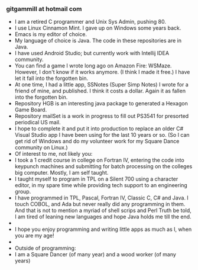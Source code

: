 ### gitgammill at hotmail com

- I am a retired C programmer and Unix Sys Admin, pushing 80.
- I use Linux Cinnamon Mint.  I gave up on Windows some years back.
- Emacs is my editor of choice.
- My language of choice is Java. The code in these repositories are in Java.
- I have used Android Studio; but currently work with Intellij IDEA community.
- You can find a game I wrote long ago on Amazon Fire: WSMaze.  However, I don't 
know if it works anymore.  (I think I made it free.)  I have let it fall 
into the forgotten bin.
- At one time, I had a little app, SSNotes (Super Simp Notes) I wrote for a friend
of mine, and published.  I think it costs a dollar.  Again it as fallen into the
forgotten bin.
- Repository HGB is an interesting java package to generated a Hexagon Game Board.
- Repository mailSet is a work in progress to fill out PS3541 for presorted periodical US mail.
- I hope to complete it and put it into production to replace an older C# Visual Studio
app I have been using for the last 10 years or so.  (So I can get rid of Windows
and do my volunteer work for my Square Dance community on Linux.)
- Of interest to me, not likely you:
- I took a 1 credit course in college on Fortran IV, entering the code into keypunch machines
and submitting for batch processing on the colleges big computer.  Mostly, I am self taught.
- I taught myself to program in TPL on a Silent 700 using a character editor, in my spare time
while providing tech support to an engineering group.
- I have programmed in TPL, Pascal, Fortran IV, Classic C, C# and Java. I touch COBOL, and Ada but never
really did any programming in them. And that is not to mention a myriad of shell scrips and Perl
Truth be told, I am tired of leaning new languages and hope Java holds me till the end.
-
-  I hope you enjoy programming and writing little apps as much as I, when you are my age!
-
- Outside of programming:
- I am a Square Dancer (of many year) and a wood worker (of many years)


